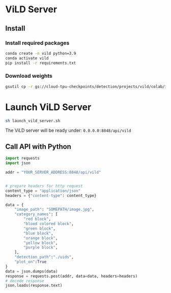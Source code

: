 # ViLD Server 

## Install 

### Install required packages
```bash
conda create -n vild python=3.9
conda activate vild
pip install -r requirements.txt
```

### Download weights
```bash
gsutil cp -r gs://cloud-tpu-checkpoints/detection/projects/vild/colab/image_path_v2 ./
```

# Launch ViLD Server
```bash
sh launch_vild_server.sh
```
The ViLD server will be ready under: `0.0.0.0:8848/api/vild`

## Call API with Python

```python
import requests
import json

addr = "YOUR_SERVER_ADDRESS:8848/api/vild"


# prepare headers for http request
content_type = "application/json"
headers = {"content-type": content_type}

data = {
    "image_path": "SOMEPATH/image.jpg",
    "category_names": [
        "red block",
        "blood colored block",
        "green block",
        "blue block",
        "orange block",
        "yellow block",
        "purple block",
    ],
    "detection_path":"./uids",
    "plot_on":True
}
data = json.dumps(data)
response = requests.post(addr, data=data, headers=headers)
# decode response
json.loads(response.text)

```
